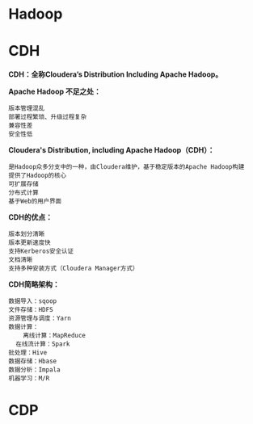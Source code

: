 # Hadoop

# CDH

**CDH：全称Cloudera’s Distribution Including Apache Hadoop。**



**Apache Hadoop 不足之处：**

```plain
版本管理混乱
部署过程繁琐、升级过程复杂
兼容性差
安全性低
```

**Cloudera's Distribution, including Apache Hadoop（CDH）：**

```plain
是Hadoop众多分支中的一种，由Cloudera维护，基于稳定版本的Apache Hadoop构建
提供了Hadoop的核心
可扩展存储
分布式计算
基于Web的用户界面
```

**CDH的优点：**

```plain
版本划分清晰
版本更新速度快
支持Kerberos安全认证
文档清晰
支持多种安装方式（Cloudera Manager方式）
```

**CDH简略架构：**

```plain
数据导入：sqoop
文件存储：HDFS
资源管理与调度：Yarn
数据计算：
	离线计算：MapReduce
  在线流计算：Spark
批处理：Hive
数据存储：Hbase
数据分析：Impala
机器学习：M/R
```

# CDP